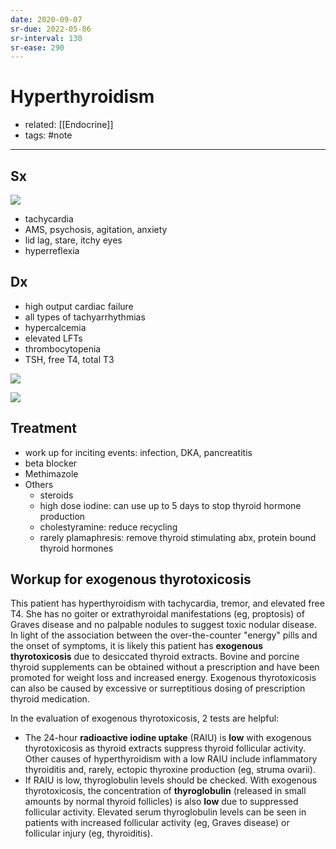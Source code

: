 ```yaml
---
date: 2020-09-07
sr-due: 2022-05-06
sr-interval: 130
sr-ease: 290
---
```


# Hyperthyroidism

- related: [[Endocrine]]
- tags: #note
---

## Sx

![](https://photos.thisispiggy.com/file/wikiFiles/20220802212704.png)

- tachycardia
- AMS, psychosis, agitation, anxiety
- lid lag, stare, itchy eyes
- hyperreflexia

## Dx

- high output cardiac failure
- all types of tachyarrhythmias
- hypercalcemia
- elevated LFTs
- thrombocytopenia
- TSH, free T4, total T3

![](https://photos.thisispiggy.com/file/wikiFiles/L24678.jpg)

![](https://photos.thisispiggy.com/file/wikiFiles/20220811212902.png)

## Treatment

- work up for inciting events: infection, DKA, pancreatitis
- beta blocker
- Methimazole
- Others
	- steroids
	- high dose iodine: can use up to 5 days to stop thyroid hormone production
	- cholestyramine: reduce recycling
	- rarely plamaphresis: remove thyroid stimulating abx, protein bound thyroid hormones

## Workup for exogenous thyrotoxicosis

<!-- hyperthyroidism workup -->

This patient has hyperthyroidism with tachycardia, tremor, and elevated free T4.  She has no goiter or extrathyroidal manifestations (eg, proptosis) of Graves disease and no palpable nodules to suggest toxic nodular disease.  In light of the association between the over-the-counter "energy" pills and the onset of symptoms, it is likely this patient has **exogenous thyrotoxicosis** due to desiccated thyroid extracts.  Bovine and porcine thyroid supplements can be obtained without a prescription and have been promoted for weight loss and increased energy.  Exogenous thyrotoxicosis can also be caused by excessive or surreptitious dosing of prescription thyroid medication.

In the evaluation of exogenous thyrotoxicosis, 2 tests are helpful:

- The 24-hour **radioactive iodine uptake** (RAIU) is **low** with exogenous thyrotoxicosis as thyroid extracts suppress thyroid follicular activity.  Other causes of hyperthyroidism with a low RAIU include inflammatory thyroiditis and, rarely, ectopic thyroxine production (eg, struma ovarii).
- If RAIU is low, thyroglobulin levels should be checked.  With exogenous thyrotoxicosis, the concentration of **thyroglobulin** (released in small amounts by normal thyroid follicles) is also **low** due to suppressed follicular activity.  Elevated serum thyroglobulin levels can be seen in patients with increased follicular activity (eg, Graves disease) or follicular injury (eg, thyroiditis).
